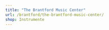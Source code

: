```yaml
---
title: "The Brantford Music Center"
url: /brantford/the-brantford-music-center/
shop: Instrumente
---
```

